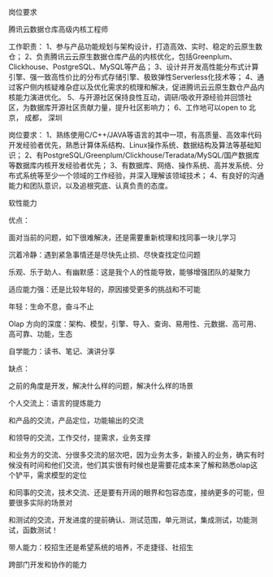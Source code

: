

岗位要求

腾讯云数据仓库高级内核工程师

工作职责：
1、参与产品功能规划与架构设计，打造高效、实时、稳定的云原生数仓；
2、负责腾讯云云原生数据仓库产品的内核优化，包括Greenplum、Clickhouse、PostgreSQL、MySQL等产品；
3、设计并开发高性能分布式计算引擎、强一致高性价比的分布式存储引擎、极致弹性Serverless化技术等；
4、通过客户侧内核疑难杂症以及优化需求的梳理和解决，促进腾讯云云原生数仓产品内核能力演进优化。
5、与开源社区保持良性互动，调研/吸收开源经验并回馈社区，为数据库开源社区贡献力量，提升社区影响力；
6、工作地可以open to 北京， 成都， 深圳

岗位要求： 
1、熟练使用C/C++/JAVA等语言的其中一项，有高质量、高效率代码开发经验者优先，熟悉计算体系结构、Linux操作系统、数据结构及算法等基础知识；
2、有PostgreSQL/Greenplum/Clickhouse/Teradata/MySQL/国产数据库等数据库内核开发经验者优先；
3、有数据库、网络、操作系统、高并发系统、分布式系统等至少一个领域的工作经验，并深入理解该领域技术；
4、有良好的沟通能力和团队意识，以及追根究底、认真负责的态度。







软性能力



优点：

面对当前的问题，如下很难解决，还是需要重新梳理和找同事一块儿学习

沉着冷静：遇到紧急事情还是尽快先止损、尽快查找定位问题

乐观、乐于助人、有幽默感：这是我个人的性能导致，能够增强团队的凝聚力

适应能力强：还是比较年轻的，原因接受更多的挑战和不可能

年轻：生命不息，奋斗不止

Olap 方向的深度：架构、模型，引擎、导入、查询、易用性、元数据、高可用、高可靠、功能，生态

自学能力：读书、笔记、演讲分享



缺点：

之前的角度是开发，解决什么样的问题，解决什么样的场景

个人交流上：语言的提炼能力

和产品的交流，产品定位，功能输出的交流

和领导的交流，工作交付，提需求，业务支撑

和业务方的交流、分很多交流的层次吧，因为业务太多，新接入的业务，确实有时候没有时间和他们交流，他们其实很有时候也是需要花成本来了解和熟悉olap这个铲平，需求模型的定位

和同事的交流，技术交流、还是要有开阔的眼界和包容态度，接纳更多的可能，但要很多实际的场景对

和测试的交流，开发进度的提前确认、测试范围，单元测试，集成测试，功能测试，函数测试！

带人能力：校招生还是希望系统的培养，不走捷径、社招生 

跨部门开发和协作的能力









